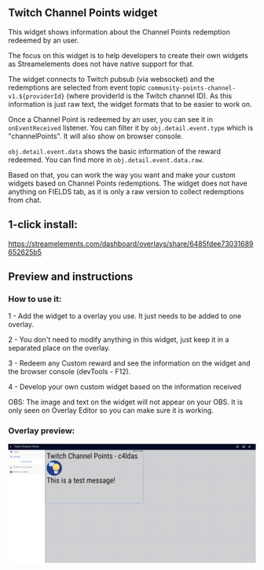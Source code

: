 ## Twitch Channel Points widget

This widget shows information about the Channel Points redemption redeemed by an user.

The focus on this widget is to help developers to create their own widgets as Streamelements does not have native support for that. 

The widget connects to Twitch pubsub (via websocket) and the redemptions are selected from event topic `community-points-channel-v1.${providerId}` (where providerId is the Twitch channel ID). As this information is just raw text, the widget formats that to be easier to work on.

Once a Channel Point is redeemed by an user, you can see it in `onEventReceived` listener. You can filter it by `obj.detail.event.type` which is "channelPoints". It will also show on browser console. 

`obj.detail.event.data` shows the basic information of the reward redeemed. You can find more in `obj.detail.event.data.raw`.

Based on that, you can work the way you want and make your custom widgets based on Channel Points redemptions. The widget does not have anything on FIELDS tab, as it is only a raw version to collect redemptions from chat. 

## 1-click install: 

https://streamelements.com/dashboard/overlays/share/6485fdee73031689652625b5

## Preview and instructions

### How to use it:

1 - Add the widget to a overlay you use. It just needs to be added to one overlay.

2 - You don't need to modify anything in this widget, just keep it in a separated place on the overlay.

3 - Redeem any Custom reward and see the information on the widget and the browser console (devTools - F12). 

4 - Develop your own custom widget based on the information received

OBS: The image and text on the widget will not appear on your OBS. It is only seen on Overlay Editor so you can make sure it is working. 

### Overlay preview:
![Overlay Preview](/twitch-channel-points/widget.png)
